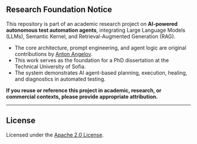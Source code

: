 ﻿## Research Foundation Notice

This repository is part of an academic research project on **AI-powered autonomous test automation agents**, integrating Large Language Models (LLMs), Semantic Kernel, and Retrieval-Augmented Generation (RAG).

- The core architecture, prompt engineering, and agent logic are original contributions by [Anton Angelov](https://www.linkedin.com/in/angelovstanton/).
- This work serves as the foundation for a PhD dissertation at the Technical University of Sofia.
- The system demonstrates AI agent-based planning, execution, healing, and diagnostics in automated testing.

**If you reuse or reference this project in academic, research, or commercial contexts, please provide appropriate attribution.**

---

## License

Licensed under the [Apache 2.0 License](http://www.apache.org/licenses/LICENSE-2.0).